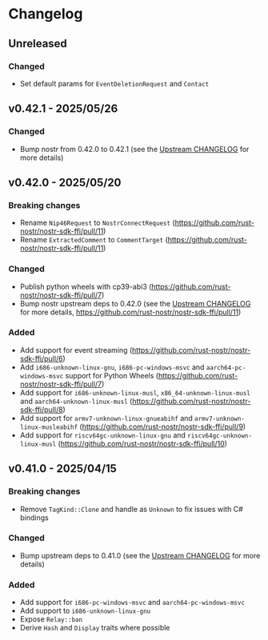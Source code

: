 # Changelog

<!-- All notable changes to this project will be documented in this file. -->

<!-- The format is based on [Keep a Changelog](https://keepachangelog.com/en/1.1.0/), -->
<!-- and this project adheres to [Semantic Versioning](https://semver.org/spec/v2.0.0.html). -->

<!-- Template

## Unreleased

### Breaking changes

### Changed

### Added

### Fixed

### Removed

### Deprecated

-->

## Unreleased

### Changed

- Set default params for `EventDeletionRequest` and `Contact`

## v0.42.1 - 2025/05/26

### Changed

- Bump nostr from 0.42.0 to 0.42.1 (see the [Upstream CHANGELOG] for more details)

## v0.42.0 - 2025/05/20

### Breaking changes

- Rename `Nip46Request` to `NostrConnectRequest` (https://github.com/rust-nostr/nostr-sdk-ffi/pull/11)
- Rename `ExtractedComment` to `CommentTarget` (https://github.com/rust-nostr/nostr-sdk-ffi/pull/11)

### Changed

- Publish python wheels with cp39-abi3 (https://github.com/rust-nostr/nostr-sdk-ffi/pull/7)
- Bump nostr upstream deps to 0.42.0 (see the [Upstream CHANGELOG] for more details, https://github.com/rust-nostr/nostr-sdk-ffi/pull/11)

### Added

- Add support for event streaming (https://github.com/rust-nostr/nostr-sdk-ffi/pull/6)
- Add `i686-unknown-linux-gnu`, `i686-pc-windows-msvc` and `aarch64-pc-windows-msvc` support for Python Wheels (https://github.com/rust-nostr/nostr-sdk-ffi/pull/7)
- Add support for `i686-unknown-linux-musl`, `x86_64-unknown-linux-musl` and `aarch64-unknown-linux-musl` (https://github.com/rust-nostr/nostr-sdk-ffi/pull/8)
- Add support for `armv7-unknown-linux-gnueabihf` and `armv7-unknown-linux-musleabihf` (https://github.com/rust-nostr/nostr-sdk-ffi/pull/9)
- Add support for `riscv64gc-unknown-linux-gnu` and `riscv64gc-unknown-linux-musl` (https://github.com/rust-nostr/nostr-sdk-ffi/pull/10)

## v0.41.0 - 2025/04/15

### Breaking changes

- Remove `TagKind::Clone` and handle as `Unknown` to fix issues with C# bindings

### Changed

- Bump upstream deps to 0.41.0 (see the [Upstream CHANGELOG] for more details)

### Added

- Add support for `i686-pc-windows-msvc` and `aarch64-pc-windows-msvc`
- Add support to `i686-unknown-linux-gnu`
- Expose `Relay::ban`
- Derive `Hash` and `Display` traits where possible

<!-- Links -->
[Upstream CHANGELOG]: https://github.com/rust-nostr/nostr/blob/master/CHANGELOG.md
